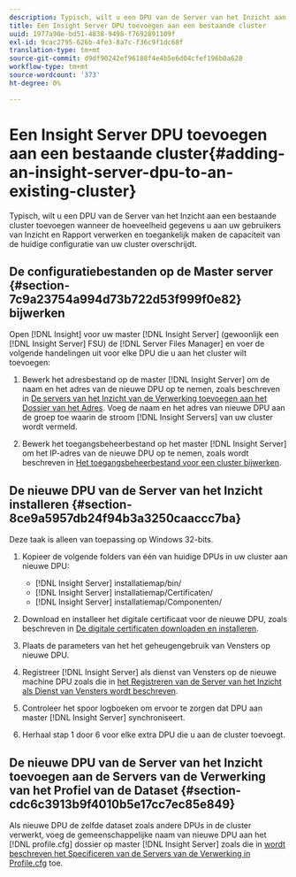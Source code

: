 ```yaml
---
description: Typisch, wilt u een DPU van de Server van het Inzicht aan een bestaande cluster toevoegen wanneer de hoeveelheid gegevens u aan uw gebruikers van Inzicht en Rapport verwerken en toegankelijk maken de capaciteit van de huidige configuratie van uw cluster overschrijdt.
title: Een Insight Server DPU toevoegen aan een bestaande cluster
uuid: 1977a90e-bd51-4838-9498-f7692891109f
exl-id: 9cac2795-626b-4fe3-8a7c-f36c9f1dc68f
translation-type: tm+mt
source-git-commit: d9df90242ef96188f4e4b5e6d04cfef196b0a628
workflow-type: tm+mt
source-wordcount: '373'
ht-degree: 0%

---
```


# Een Insight Server DPU toevoegen aan een bestaande cluster{#adding-an-insight-server-dpu-to-an-existing-cluster}

Typisch, wilt u een DPU van de Server van het Inzicht aan een bestaande cluster toevoegen wanneer de hoeveelheid gegevens u aan uw gebruikers van Inzicht en Rapport verwerken en toegankelijk maken de capaciteit van de huidige configuratie van uw cluster overschrijdt.

## De configuratiebestanden op de Master server {#section-7c9a23754a994d73b722d53f999f0e82} bijwerken

Open [!DNL Insight] voor uw master [!DNL Insight Server] (gewoonlijk een [!DNL Insight Server] FSU) de [!DNL Server Files Manager] en voer de volgende handelingen uit voor elke DPU die u aan het cluster wilt toevoegen:

1. Bewerk het adresbestand op de master [!DNL Insight Server] om de naam en het adres van de nieuwe DPU op te nemen, zoals beschreven in [De servers van het Inzicht van de Verwerking toevoegen aan het Dossier van het Adres](../../../../../home/c-inst-svr/c-install-ins-svr/c-ins-svr-clstrs/c-inst-ins-svr-clstr/c-inst-proc-clstr/c-config-mstr-ins-svr-clstr.md#section-2fe5298180164e8dbaa59ea6b6ff682d). Voeg de naam en het adres van nieuwe DPU aan de groep toe waarin de stroom [!DNL Insight Servers] van uw cluster wordt vermeld.

1. Bewerk het toegangsbeheerbestand op het master [!DNL Insight Server] om het IP-adres van de nieuwe DPU op te nemen, zoals wordt beschreven in [Het toegangsbeheerbestand voor een cluster bijwerken](../../../../../home/c-inst-svr/c-install-ins-svr/c-ins-svr-clstrs/c-inst-ins-svr-clstr/c-inst-proc-clstr/c-config-mstr-ins-svr-clstr.md#section-fce1367d92a445168c35e9ca506e7d6b).

## De nieuwe DPU van de Server van het Inzicht installeren {#section-8ce9a5957db24f94b3a3250caaccc7ba}

Deze taak is alleen van toepassing op Windows 32-bits.

1. Kopieer de volgende folders van één van huidige DPUs in uw cluster aan nieuwe DPU:

   * [!DNL Insight Server] installatiemap/bin/
   * [!DNL Insight Server] installatiemap/Certificaten/
   * [!DNL Insight Server] installatiemap/Componenten/

1. Download en installeer het digitale certificaat voor de nieuwe DPU, zoals beschreven in [De digitale certificaten downloaden en installeren](../../../../../home/c-inst-svr/c-install-ins-svr/t-install-proc-inst-svr-dpu/c-dnld-dgtl-cert/c-dnld-dgtl-cert.md#concept-4f79c240492f4e52b6375b4b3bbefa17).
1. Plaats de parameters van het het geheugengebruik van Vensters op nieuwe DPU.
1. Registreer [!DNL Insight Server] als dienst van Vensters op de nieuwe machine DPU zoals die in [het Registreren van de Server van het Inzicht als Dienst van Vensters wordt beschreven](../../../../../home/c-inst-svr/c-install-ins-svr/t-install-proc-inst-svr-dpu/c-reg-wdws-svc.md#concept-f2c7aa891d544a2595aa01d0d796a540).

1. Controleer het spoor logboeken om ervoor te zorgen dat DPU aan master [!DNL Insight Server] synchroniseert.
1. Herhaal stap 1 door 6 voor elke extra DPU die u aan de cluster toevoegt.

## De nieuwe DPU van de Server van het Inzicht toevoegen aan de Servers van de Verwerking van het Profiel van de Dataset {#section-cdc6c3913b9f4010b5e17cc7ec85e849}

Als nieuwe DPU de zelfde dataset zoals andere DPUs in de cluster verwerkt, voeg de gemeenschappelijke naam van nieuwe DPU aan het [!DNL profile.cfg] dossier op master [!DNL Insight Server] zoals die in [wordt beschreven het Specificeren van de Servers van de Verwerking in Profile.cfg](../../../../../home/c-inst-svr/c-install-ins-svr/c-ins-svr-clstrs/c-inst-ins-svr-clstr/c-inst-proc-clstr/c-config-prof-run-clstr.md#section-99664e072c21462f91fbafb6d893fcf9) toe.
